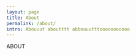 ```yaml
---
layout: page
title: About
permalink: /about/
intro: Abouuut aboutttt abbouuutttooooooooooo
---
```


ABOUT
